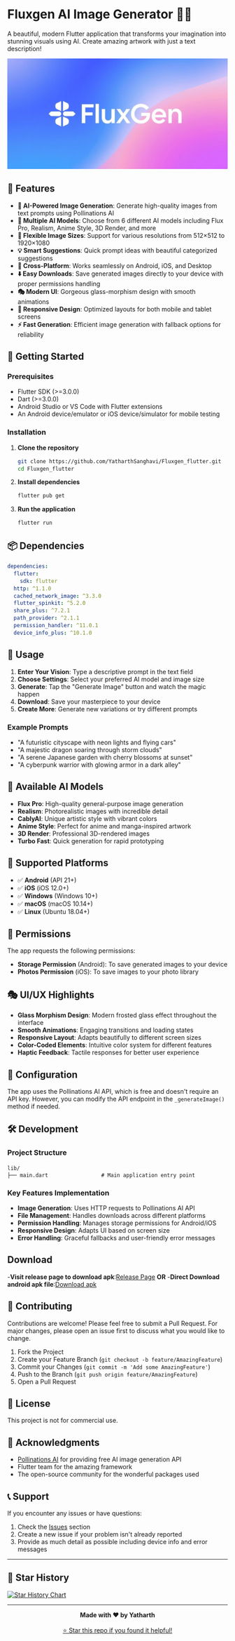 # Fluxgen AI Image Generator 🎨✨

A beautiful, modern Flutter application that transforms your imagination into stunning visuals using AI. Create amazing artwork with just a text description!

![FluxGen Screenshot](assets/app_icon/fluxgen-screenshot.png)

## 🌟 Features

- **🎨 AI-Powered Image Generation**: Generate high-quality images from text prompts using Pollinations AI
- **🔮 Multiple AI Models**: Choose from 6 different AI models including Flux Pro, Realism, Anime Style, 3D Render, and more
- **📐 Flexible Image Sizes**: Support for various resolutions from 512×512 to 1920×1080
- **💡 Smart Suggestions**: Quick prompt ideas with beautiful categorized suggestions
- **📱 Cross-Platform**: Works seamlessly on Android, iOS, and Desktop
- **⬇️ Easy Downloads**: Save generated images directly to your device with proper permissions handling
- **🎭 Modern UI**: Gorgeous glass-morphism design with smooth animations
- **📱 Responsive Design**: Optimized layouts for both mobile and tablet screens
- **⚡ Fast Generation**: Efficient image generation with fallback options for reliability

## 🚀 Getting Started

### Prerequisites

- Flutter SDK (>=3.0.0)
- Dart (>=3.0.0)
- Android Studio or VS Code with Flutter extensions
- An Android device/emulator or iOS device/simulator for mobile testing

### Installation

1. **Clone the repository**
   ```bash
   git clone https://github.com/YatharthSanghavi/Fluxgen_flutter.git
   cd Fluxgen_flutter
   ```

2. **Install dependencies**
   ```bash
   flutter pub get
   ```

3. **Run the application**
   ```bash
   flutter run
   ```

## 📦 Dependencies

```yaml
dependencies:
  flutter:
    sdk: flutter
  http: ^1.1.0
  cached_network_image: ^3.3.0
  flutter_spinkit: ^5.2.0
  share_plus: ^7.2.1
  path_provider: ^2.1.1
  permission_handler: ^11.0.1
  device_info_plus: ^10.1.0
```

## 🎯 Usage

1. **Enter Your Vision**: Type a descriptive prompt in the text field
2. **Choose Settings**: Select your preferred AI model and image size
3. **Generate**: Tap the "Generate Image" button and watch the magic happen
4. **Download**: Save your masterpiece to your device
5. **Create More**: Generate new variations or try different prompts

### Example Prompts

- "A futuristic cityscape with neon lights and flying cars"
- "A majestic dragon soaring through storm clouds"
- "A serene Japanese garden with cherry blossoms at sunset"
- "A cyberpunk warrior with glowing armor in a dark alley"

## 🎨 Available AI Models

- **Flux Pro**: High-quality general-purpose image generation
- **Realism**: Photorealistic images with incredible detail
- **CablyAI**: Unique artistic style with vibrant colors
- **Anime Style**: Perfect for anime and manga-inspired artwork
- **3D Render**: Professional 3D-rendered images
- **Turbo Fast**: Quick generation for rapid prototyping

## 📱 Supported Platforms

- ✅ **Android** (API 21+)
- ✅ **iOS** (iOS 12.0+)
- ✅ **Windows** (Windows 10+)
- ✅ **macOS** (macOS 10.14+)
- ✅ **Linux** (Ubuntu 18.04+)

## 🔐 Permissions

The app requests the following permissions:

- **Storage Permission** (Android): To save generated images to your device
- **Photos Permission** (iOS): To save images to your photo library

## 🎭 UI/UX Highlights

- **Glass Morphism Design**: Modern frosted glass effect throughout the interface
- **Smooth Animations**: Engaging transitions and loading states
- **Responsive Layout**: Adapts beautifully to different screen sizes
- **Color-Coded Elements**: Intuitive color system for different features
- **Haptic Feedback**: Tactile responses for better user experience

## 🔧 Configuration

The app uses the Pollinations AI API, which is free and doesn't require an API key. However, you can modify the API endpoint in the `_generateImage()` method if needed.

## 🛠️ Development

### Project Structure

```
lib/
├── main.dart                 # Main application entry point
```

### Key Features Implementation

- **Image Generation**: Uses HTTP requests to Pollinations AI API
- **File Management**: Handles downloads across different platforms
- **Permission Handling**: Manages storage permissions for Android/iOS
- **Responsive Design**: Adapts UI based on screen size
- **Error Handling**: Graceful fallbacks and user-friendly error messages

## Download
-**Visit release page to download apk**:[Release Page](https://github.com/YatharthSanghavi/Fluxgen_flutter/releases/tag/v1.0)
**OR**
-**Direct Download android apk file**:[Download apk](https://github.com/YatharthSanghavi/Fluxgen_flutter/releases/download/v1.0/app-release.apk)

## 🤝 Contributing

Contributions are welcome! Please feel free to submit a Pull Request. For major changes, please open an issue first to discuss what you would like to change.

1. Fork the Project
2. Create your Feature Branch (`git checkout -b feature/AmazingFeature`)
3. Commit your Changes (`git commit -m 'Add some AmazingFeature'`)
4. Push to the Branch (`git push origin feature/AmazingFeature`)
5. Open a Pull Request

## 📝 License

This project is not for commercial use.

## 🙏 Acknowledgments

- [Pollinations AI](https://pollinations.ai/) for providing free AI image generation API
- Flutter team for the amazing framework
- The open-source community for the wonderful packages used

## 📞 Support

If you encounter any issues or have questions:

1. Check the [Issues](https://github.com/YatharthSanghavi/Fluxgen_flutter/issues) section
2. Create a new issue if your problem isn't already reported
3. Provide as much detail as possible including device info and error messages

---
## 🌟 Star History

[![Star History Chart](https://api.star-history.com/svg?repos=YatharthSanghavi/Fluxgen_flutter&type=Date)](https://star-history.com/#YatharthSanghavi/Fluxgen_flutter&Date)

---

<div align="center">
  <strong>Made with ❤️ by Yatharth</strong>
  <br>
  <br>
  <a href="https://github.com/YatharthSanghavi/Fluxgen_flutter/">⭐ Star this repo if you found it helpful!</a>
</div>
